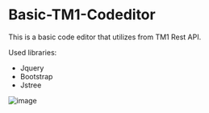 # Basic-TM1-Codeditor

This is a basic code editor that utilizes from TM1 Rest API.

Used libraries:
* Jquery
* Bootstrap
* Jstree

![image](https://user-images.githubusercontent.com/35421890/156435197-6c20c637-9957-4ba5-8428-bf607806ac6f.png)
